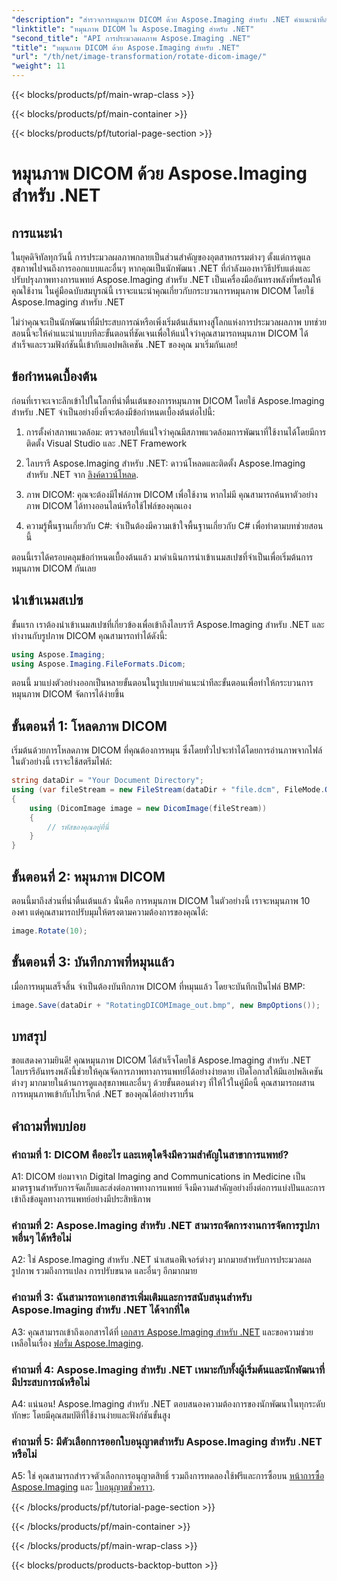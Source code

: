 ```yaml
---
"description": "สำรวจการหมุนภาพ DICOM ด้วย Aspose.Imaging สำหรับ .NET คำแนะนำทีละขั้นตอนในการจัดการภาพทางการแพทย์"
"linktitle": "หมุนภาพ DICOM ใน Aspose.Imaging สำหรับ .NET"
"second_title": "API การประมวลผลภาพ Aspose.Imaging .NET"
"title": "หมุนภาพ DICOM ด้วย Aspose.Imaging สำหรับ .NET"
"url": "/th/net/image-transformation/rotate-dicom-image/"
"weight": 11
---
```


{{< blocks/products/pf/main-wrap-class >}}

{{< blocks/products/pf/main-container >}}

{{< blocks/products/pf/tutorial-page-section >}}

# หมุนภาพ DICOM ด้วย Aspose.Imaging สำหรับ .NET

## การแนะนำ

ในยุคดิจิทัลทุกวันนี้ การประมวลผลภาพกลายเป็นส่วนสำคัญของอุตสาหกรรมต่างๆ ตั้งแต่การดูแลสุขภาพไปจนถึงการออกแบบและอื่นๆ หากคุณเป็นนักพัฒนา .NET ที่กำลังมองหาวิธีปรับแต่งและปรับปรุงภาพทางการแพทย์ Aspose.Imaging สำหรับ .NET เป็นเครื่องมืออันทรงพลังที่พร้อมให้คุณใช้งาน ในคู่มือฉบับสมบูรณ์นี้ เราจะแนะนำคุณเกี่ยวกับกระบวนการหมุนภาพ DICOM โดยใช้ Aspose.Imaging สำหรับ .NET

ไม่ว่าคุณจะเป็นนักพัฒนาที่มีประสบการณ์หรือเพิ่งเริ่มต้นเส้นทางสู่โลกแห่งการประมวลผลภาพ บทช่วยสอนนี้จะให้คำแนะนำแบบทีละขั้นตอนที่ชัดเจนเพื่อให้แน่ใจว่าคุณสามารถหมุนภาพ DICOM ได้สำเร็จและรวมฟังก์ชันนี้เข้ากับแอปพลิเคชัน .NET ของคุณ มาเริ่มกันเลย!

## ข้อกำหนดเบื้องต้น

ก่อนที่เราจะเจาะลึกเข้าไปในโลกที่น่าตื่นเต้นของการหมุนภาพ DICOM โดยใช้ Aspose.Imaging สำหรับ .NET จำเป็นอย่างยิ่งที่จะต้องมีข้อกำหนดเบื้องต้นต่อไปนี้:

1. การตั้งค่าสภาพแวดล้อม: ตรวจสอบให้แน่ใจว่าคุณมีสภาพแวดล้อมการพัฒนาที่ใช้งานได้โดยมีการติดตั้ง Visual Studio และ .NET Framework

2. ไลบรารี Aspose.Imaging สำหรับ .NET: ดาวน์โหลดและติดตั้ง Aspose.Imaging สำหรับ .NET จาก [ลิงค์ดาวน์โหลด](https://releases-aspose.com/imaging/net/).

3. ภาพ DICOM: คุณจะต้องมีไฟล์ภาพ DICOM เพื่อใช้งาน หากไม่มี คุณสามารถค้นหาตัวอย่างภาพ DICOM ได้ทางออนไลน์หรือใช้ไฟล์ของคุณเอง

4. ความรู้พื้นฐานเกี่ยวกับ C#: จำเป็นต้องมีความเข้าใจพื้นฐานเกี่ยวกับ C# เพื่อทำตามบทช่วยสอนนี้

ตอนนี้เราได้ครอบคลุมข้อกำหนดเบื้องต้นแล้ว มาดำเนินการนำเข้าเนมสเปซที่จำเป็นเพื่อเริ่มต้นการหมุนภาพ DICOM กันเลย

## นำเข้าเนมสเปซ

ขั้นแรก เราต้องนำเข้าเนมสเปซที่เกี่ยวข้องเพื่อเข้าถึงไลบรารี Aspose.Imaging สำหรับ .NET และทำงานกับรูปภาพ DICOM คุณสามารถทำได้ดังนี้:

```csharp
using Aspose.Imaging;
using Aspose.Imaging.FileFormats.Dicom;
```

ตอนนี้ มาแบ่งตัวอย่างออกเป็นหลายขั้นตอนในรูปแบบคำแนะนำทีละขั้นตอนเพื่อทำให้กระบวนการหมุนภาพ DICOM จัดการได้ง่ายขึ้น

## ขั้นตอนที่ 1: โหลดภาพ DICOM

เริ่มต้นด้วยการโหลดภาพ DICOM ที่คุณต้องการหมุน ซึ่งโดยทั่วไปจะทำได้โดยการอ่านภาพจากไฟล์ ในตัวอย่างนี้ เราจะใช้สตรีมไฟล์:

```csharp
string dataDir = "Your Document Directory";
using (var fileStream = new FileStream(dataDir + "file.dcm", FileMode.Open, FileAccess.Read))
{
    using (DicomImage image = new DicomImage(fileStream))
    {
        // รหัสของคุณอยู่ที่นี่
    }
}
```

## ขั้นตอนที่ 2: หมุนภาพ DICOM

ตอนนี้มาถึงส่วนที่น่าตื่นเต้นแล้ว นั่นคือ การหมุนภาพ DICOM ในตัวอย่างนี้ เราจะหมุนภาพ 10 องศา แต่คุณสามารถปรับมุมให้ตรงตามความต้องการของคุณได้:

```csharp
image.Rotate(10);
```

## ขั้นตอนที่ 3: บันทึกภาพที่หมุนแล้ว

เมื่อการหมุนเสร็จสิ้น จำเป็นต้องบันทึกภาพ DICOM ที่หมุนแล้ว โดยจะบันทึกเป็นไฟล์ BMP:

```csharp
image.Save(dataDir + "RotatingDICOMImage_out.bmp", new BmpOptions());
```

## บทสรุป

ขอแสดงความยินดี! คุณหมุนภาพ DICOM ได้สำเร็จโดยใช้ Aspose.Imaging สำหรับ .NET ไลบรารีอันทรงพลังนี้ช่วยให้คุณจัดการภาพทางการแพทย์ได้อย่างง่ายดาย เปิดโอกาสให้มีแอปพลิเคชันต่างๆ มากมายในด้านการดูแลสุขภาพและอื่นๆ ด้วยขั้นตอนต่างๆ ที่ให้ไว้ในคู่มือนี้ คุณสามารถผสานการหมุนภาพเข้ากับโปรเจ็กต์ .NET ของคุณได้อย่างราบรื่น

## คำถามที่พบบ่อย

### คำถามที่ 1: DICOM คืออะไร และเหตุใดจึงมีความสำคัญในสาขาการแพทย์?

A1: DICOM ย่อมาจาก Digital Imaging and Communications in Medicine เป็นมาตรฐานสำหรับการจัดเก็บและส่งต่อภาพทางการแพทย์ จึงมีความสำคัญอย่างยิ่งต่อการแบ่งปันและการเข้าถึงข้อมูลทางการแพทย์อย่างมีประสิทธิภาพ

### คำถามที่ 2: Aspose.Imaging สำหรับ .NET สามารถจัดการงานการจัดการรูปภาพอื่นๆ ได้หรือไม่

A2: ใช่ Aspose.Imaging สำหรับ .NET นำเสนอฟีเจอร์ต่างๆ มากมายสำหรับการประมวลผลรูปภาพ รวมถึงการแปลง การปรับขนาด และอื่นๆ อีกมากมาย

### คำถามที่ 3: ฉันสามารถหาเอกสารเพิ่มเติมและการสนับสนุนสำหรับ Aspose.Imaging สำหรับ .NET ได้จากที่ใด

A3: คุณสามารถเข้าถึงเอกสารได้ที่ [เอกสาร Aspose.Imaging สำหรับ .NET](https://reference.aspose.com/imaging/net/) และขอความช่วยเหลือในเรื่อง [ฟอรั่ม Aspose.Imaging](https://forum-aspose.com/).

### คำถามที่ 4: Aspose.Imaging สำหรับ .NET เหมาะกับทั้งผู้เริ่มต้นและนักพัฒนาที่มีประสบการณ์หรือไม่

A4: แน่นอน! Aspose.Imaging สำหรับ .NET ตอบสนองความต้องการของนักพัฒนาในทุกระดับทักษะ โดยมีคุณสมบัติที่ใช้งานง่ายและฟังก์ชันขั้นสูง

### คำถามที่ 5: มีตัวเลือกการออกใบอนุญาตสำหรับ Aspose.Imaging สำหรับ .NET หรือไม่

A5: ใช่ คุณสามารถสำรวจตัวเลือกการอนุญาตสิทธิ์ รวมถึงการทดลองใช้ฟรีและการซื้อบน [หน้าการซื้อ Aspose.Imaging](https://purchase.aspose.com/buy) และ [ใบอนุญาตชั่วคราว](https://purchase-aspose.com/temporary-license/).

{{< /blocks/products/pf/tutorial-page-section >}}

{{< /blocks/products/pf/main-container >}}

{{< /blocks/products/pf/main-wrap-class >}}

{{< blocks/products/products-backtop-button >}}